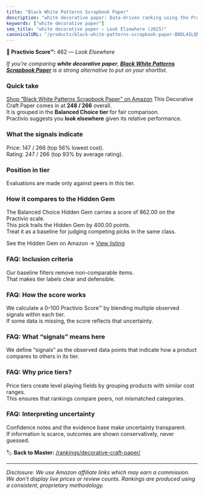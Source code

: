 ```yaml
---
title: "Black White Patterns Scrapbook Paper"
description: "white decorative paper: Data-driven ranking using the Practivio Score™. Positioned by quality, value, demand, findability, momentum."
keywords: ["white decorative paper"]
seo_title: "white decorative paper — Look Elsewhere (2025)"
canonicalURL: "/products/black-white-patterns-scrapbook-paper-B0DL4SLQNY/"
---
```


**🚫 Practivio Score™:** 462 — _Look Elsewhere_


*If you're comparing **white decorative paper**, **[Black White Patterns Scrapbook Paper](https://www.amazon.com/dp/B0DL4SLQNY?tag=practivio-20)** is a strong alternative to put on your shortlist.*
### Quick take
[Shop “Black White Patterns Scrapbook Paper” on Amazon](https://www.amazon.com/dp/B0DL4SLQNY?tag=practivio-20)
This Decorative Craft Paper comes in at **248 / 266** overall.  
It is grouped in the **Balanced Choice tier** for fair comparison.  
Practivio suggests you **look elsewhere** given its relative performance.

### What the signals indicate
Price: 147 / 266 (top 56% lowest cost).  
Rating: 247 / 266 (top 93% by average rating).  

### Position in tier
Evaluations are made only against peers in this tier.

### How it compares to the Hidden Gem
The Balanced Choice Hidden Gem carries a score of 862.00 on the Practivio scale.  
This pick trails the Hidden Gem by 400.00 points.  
Treat it as a baseline for judging competing picks in the same class.  

See the Hidden Gem on Amazon → [View listing](https://www.amazon.com/dp/B09HBVBSMS?tag=practivio-20)

### FAQ: Inclusion criteria
Our baseline filters remove non-comparable items.  
That makes tier labels clear and defensible.

### FAQ: How the score works
We calculate a 0–100 Practivio Score™ by blending multiple observed signals within each tier.  
If some data is missing, the score reflects that uncertainty.

### FAQ: What “signals” means here
We define “signals” as the observed data points that indicate how a product compares to others in its tier.

### FAQ: Why price tiers?
Price tiers create level playing fields by grouping products with similar cost ranges.  
This ensures that rankings compare peers, not mismatched categories.

### FAQ: Interpreting uncertainty
Confidence notes and the evidence base make uncertainty transparent.  
If information is scarce, outcomes are shown conservatively, never guessed.


🏷️ **Back to Master:** [/rankings/decorative-craft-paper/](/rankings/decorative-craft-paper/)

---
_Disclosure: We use Amazon affiliate links which may earn a commission. We don’t display live prices or review counts. Rankings are produced using a consistent, proprietary methodology._
